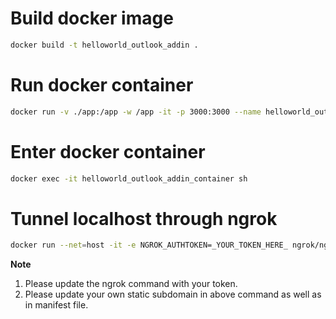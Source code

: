 # Build docker image
```sh
docker build -t helloworld_outlook_addin .
```

# Run docker container
```sh
docker run -v ./app:/app -w /app -it -p 3000:3000 --name helloworld_outlook_addin_container helloworld_outlook_addin
```

# Enter docker container
```sh
docker exec -it helloworld_outlook_addin_container sh 
```

# Tunnel localhost through ngrok
```sh
docker run --net=host -it -e NGROK_AUTHTOKEN=_YOUR_TOKEN_HERE_ ngrok/ngrok:alpine http --domain=terminally-suited-boa.ngrok-free.app 3000
```
**Note**
1. Please update the ngrok command with your token.
2. Please update your own static subdomain in above command as well as in manifest file.
